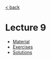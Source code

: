 [< back](../../README.md)

# Lecture 9

- [Material](material.md)
- [Exercises](exercises.md)
- [Solutions](solutions.md)